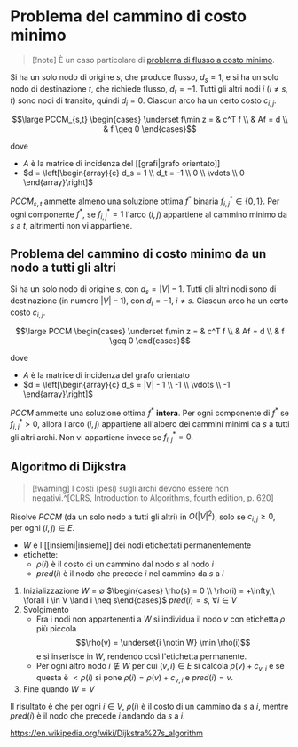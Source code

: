 # Problema del cammino di costo minimo

> [!note] È un caso particolare di [problema di flusso a costo minimo](flusso-costo-minimo.md).

Si ha un solo nodo di origine $s$, che produce flusso, $d_s = 1$, e si ha un solo nodo di destinazione $t$, che richiede flusso, $d_t = -1$. Tutti gli altri nodi $i$ ($i \neq s,t$) sono nodi di transito, quindi $d_i = 0$. Ciascun arco ha un certo costo $c_{i,j}$.

$$\large PCCM_{s,t} \begin{cases} \underset f\min z = & c^T f \\  & Af = d \\ & f \geq 0 \end{cases}$$

dove
- $A$ è la matrice di incidenza del [[grafi|grafo orientato]]
- $d = \left[\begin{array}{c} d_s = 1 \\ d_t = -1 \\ 0 \\ \vdots \\ 0 \end{array}\right]$

$PCCM_{s,t}$ ammette almeno una soluzione ottima $f^*$ binaria $f^*_{i,j} \in \{0, 1\}$. Per ogni componente $f^*$, se $f^*_{i,j} = 1$ l'arco $(i, j)$ appartiene al cammino minimo da $s$ a $t$, altrimenti non vi appartiene.

## Problema del cammino di costo minimo da un nodo a tutti gli altri

Si ha un solo nodo di origine $s$, con $d_s = |V| - 1$. Tutti gli altri nodi sono di destinazione (in numero $|V| - 1$), con $d_i = -1$, $i \neq s$. Ciascun arco ha un certo costo $c_{i, j}$.

$$\large PCCM \begin{cases} \underset f\min z = & c^T f \\  & Af = d \\ & f \geq 0 \end{cases}$$

dove
- $A$ è la matrice di incidenza del grafo orientato
- $d = \left[\begin{array}{c} d_s = |V| - 1 \\ -1 \\ \vdots \\ -1 \end{array}\right]$

$PCCM$ ammette una soluzione ottima $f^*$ **intera**. Per ogni componente di $f^*$ se $f^*_{i,j} > 0$, allora l'arco $(i,j)$ appartiene all'albero dei cammini minimi da $s$ a tutti gli altri archi. Non vi appartiene invece se $f^*_{i,j} = 0$.

## Algoritmo di Dijkstra

> [!warning] I costi (pesi) sugli archi devono essere non negativi.^[CLRS, Introduction to Algorithms, fourth edition, p. 620]

Risolve $PCCM$ (da un solo nodo a tutti gli altri) in $O(|V|^2)$,  solo se $c_{i,j} \geq 0$, per ogni $(i, j) \in E$.

- $W$ è l'[[insiemi|insieme]] dei nodi etichettati permanentemente
- etichette:
    - $\rho(i)$ è il costo di un cammino dal nodo $s$ al nodo $i$
    - $pred(i)$ è il nodo che precede $i$ nel cammino da $s$ a $i$

1. Inizializzazione
    $W = \emptyset$
    $\begin{cases} \rho(s) = 0 \\ \rho(i) = +\infty,\ \forall i \in V \land i \neq s\end{cases}$
    $pred(i) = s,\ \forall i \in V$
2. Svolgimento
    - Fra i nodi non appartenenti a $W$ si individua il nodo $v$ con etichetta $\rho$ più piccola
    $$\rho(v) = \underset{i \notin W} \min \rho(i)$$
        e si inserisce in $W$, rendendo così l'etichetta permanente.
    - Per ogni altro nodo $i \notin W$ per cui $(v, i) \in E$ si calcola $\rho(v) + c_{v,i}$ e se questa è $< \rho (i)$ si pone $\rho(i) = \rho(v) + c_{v,i}$ e $pred (i) = v$.
3. Fine quando $W = V$ 

Il risultato è che per ogni $i \in V$, $\rho(i)$ è il costo di un cammino da $s$ a $i$, mentre $pred(i)$ è il nodo che precede $i$ andando da $s$ a $i$.

https://en.wikipedia.org/wiki/Dijkstra%27s_algorithm